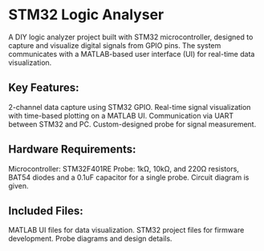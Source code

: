 # STM32 Logic Analyser
A DIY logic analyzer project built with STM32 microcontroller, designed to capture and visualize digital signals from GPIO pins. The system communicates with a MATLAB-based user interface (UI) for real-time data visualization.

## Key Features:
2-channel data capture using STM32 GPIO.
Real-time signal visualization with time-based plotting on a MATLAB UI.
Communication via UART between STM32 and PC.
Custom-designed probe for signal measurement.

## Hardware Requirements:
Microcontroller: STM32F401RE
Probe: 1kΩ, 10kΩ, and 220Ω resistors, BAT54 diodes and a 0.1uF capacitor for a single probe. Circuit diagram is given.

## Included Files:
MATLAB UI files for data visualization.
STM32 project files for firmware development.
Probe diagrams and design details.
